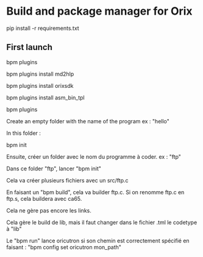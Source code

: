 # Build and package manager for Orix

pip install -r requirements.txt

## First launch

bpm plugins

bpm plugins install md2hlp

bpm plugins install orixsdk

bpm plugins install asm_bin_tpl

bpm plugins


Create an empty folder with the name of the program ex : "hello"

In this folder : 

bpm init

Ensuite, créer un folder avec le nom du programme à coder. ex : "ftp"

Dans ce folder "ftp", lancer "bpm init"

Cela va créer plusieurs fichiers avec un src/ftp.c

En faisant un "bpm build", cela va builder ftp.c. Si on renomme ftp.c en ftp.s, cela buildera avec ca65.

Cela ne gère pas encore les links.

Cela gère le build de lib, mais il faut changer dans le fichier .tml le codetype à "lib"

Le "bpm run" lance oricutron si son chemin est correctement spécifié en faisant : "bpm config set oricutron mon_path"